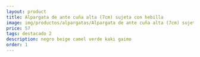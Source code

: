 ```yaml
---
layout: product
title: Alpargata de ante cuña alta (7cm) sujeta con hebilla
image: img/productos/alpargatas/Alpargata de ante cuña alta (7cm) sujeta con hebilla=57=destacado 2=negro beige camel verde kaki gaimo.webp
price: 57
tags: destacado 2
description: negro beige camel verde kaki gaimo
order: 1
---
```

